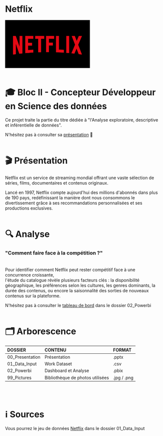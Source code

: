 # Netflix 

<img src="https://raw.githubusercontent.com/aevlkm/Netflix/main/99_Pictures/Netflix_Logo_Long.png" alt="Netflix_Background" width="55%"> <br> <br>


# 🎓 Bloc II - Concepteur Développeur en Science des données

Ce projet traite la partie du titre dédiée à "l'Analyse exploratoire, descriptive et inférentielle de données". <br> 

N'hésitez pas à consulter sa [présentation](00_Presentation/Netflix_Presentation.pdf?raw=true) 🙂 <br> <br>


# 🎬 Présentation

Netflix est un service de streaming mondial offrant une vaste sélection de séries, films, documentaires et contenus originaux. <br>

Lancé en 1997, Netflix compte aujourd'hui des millions d'abonnés dans plus de 190 pays, redéfinissant la manière dont nous consommons le divertissement grâce à ses recommandations personnalisées et ses productions exclusives. <br> <br>


# 🔍 Analyse

### "Comment faire face à la compétition ?" <br> <br>

Pour identifier comment Netflix peut rester compétitif face à une concurrence croissante, <br>
l'étude du catalogue révèle plusieurs facteurs clés : la disponibilité géographique, les préférences selon les cultures, les genres dominants, la durée des contenus, ou encore la saisonnalité des sorties de nouveaux contenus sur la plateforme. <br>

N'hésitez pas à consulter le [tableau de bord](02_Powerbi/Netflix.pbix?raw=true) dans le dossier 02_Powerbi <br> <br>


# 🗂 Arborescence
 
**DOSSIER** | **CONTENU** | **FORMAT** 
:---|:--- |:---
 00_Presentation | Présentation | .pptx 
 01_Data_Input | Work Dataset |.csv
 02_Powerbi | Dashboard et Analyse | .pbix
 99_Pictures | Bibliothèque de photos utilisées | .jpg / .png 

 <br> <br>

# ℹ️ Sources

Vous pourrez le jeu de données [Netflix](https://github.com/aevlkm/Netflix/raw/main/01_Data_Input/Netflix.csv) dans le dossier 01_Data_Input <br> <br>


